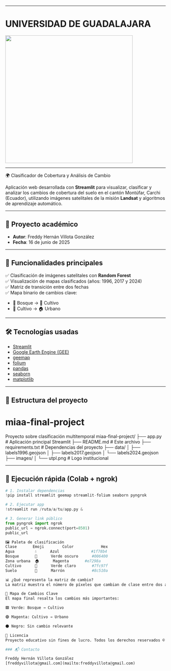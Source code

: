 
---

# UNIVERSIDAD DE GUADALAJARA

<img src="https://drive.google.com/uc?export=view&id=1wrmV9Vy19ggVLw8973FLo95429FlqjHe" width="400">


---

🌍 Clasificador de Cobertura y Análisis de Cambio

Aplicación web desarrollada con **Streamlit** para visualizar, clasificar y analizar los cambios de cobertura del suelo en el cantón Montúfar, Carchi (Ecuador), utilizando imágenes satelitales de la misión **Landsat** y algoritmos de aprendizaje automático.

---

## 🏫 Proyecto académico


- **Autor**: Freddy Hernán Villota González  
- **Fecha**: 16 de junio de 2025

---

## 🧠 Funcionalidades principales

✅ Clasificación de imágenes satelitales con **Random Forest**  
✅ Visualización de mapas clasificados (años: 1996, 2017 y 2024)  
✅ Matriz de transición entre dos fechas  
✅ Mapa binario de cambios clave:

- 🌳 Bosque → 🌾 Cultivo  
- 🌾 Cultivo → 🏠 Urbano

---

## 🛠️ Tecnologías usadas

- [Streamlit](https://streamlit.io/)
- [Google Earth Engine (GEE)](https://earthengine.google.com/)
- [geemap](https://geemap.org/)
- [folium](https://python-visualization.github.io/folium/)
- [pandas](https://pandas.pydata.org/)
- [seaborn](https://seaborn.pydata.org/)
- [matplotlib](https://matplotlib.org/)

---

## 📁 Estructura del proyecto

# miaa-final-project
Proyecto sobre clasificación multitemporal
miaa-final-project/
├── app.py # Aplicación principal Streamlit
├── README.md # Este archivo
├── requirements.txt # Dependencias del proyecto
├── data/
│ ├── labels1996.geojson
│ ├── labels2017.geojson
│ └── labels2024.geojson
├── images/
│ └── utpl.png # Logo institucional


---

## 🚀 Ejecución rápida (Colab + ngrok)

```python
# 1. Instalar dependencias
!pip install streamlit geemap streamlit-folium seaborn pyngrok

# 2. Ejecutar app
!streamlit run /ruta/a/tu/app.py &

# 3. Generar link público
from pyngrok import ngrok
public_url = ngrok.connect(port=8501)
public_url

🖼️ Paleta de clasificación
Clase	    Emoji	     Color	          Hex
Agua	     💧	    Azul	          #1f78b4
Bosque	     🌳	    Verde oscuro	  #006400
Zona urbana	 🏠	    Magenta	      #e7298a
Cultivo	     🌾	    Verde claro   	  #7fc97f
Suelo	     🌿	    Marrón	          #8c510a

📊 ¿Qué representa la matriz de cambio?
La matriz muestra el número de píxeles que cambian de clase entre dos años seleccionados. Cada celda indica cuántos píxeles pasaron de una clase a otra. Esto permite identificar dinámicas clave como expansión agrícola, deforestación o crecimiento urbano.

🧭 Mapa de Cambios Clave
El mapa final resalta los cambios más importantes:

🟩 Verde: Bosque → Cultivo

🟣 Magenta: Cultivo → Urbano

⚫ Negro: Sin cambio relevante

📄 Licencia
Proyecto educativo sin fines de lucro. Todos los derechos reservados © Freddy Hernán Villota González, 2025.

### 📬 Contacto

Freddy Hernán Villota González
[freddyvillota@gmail.com](mailto:freddyvillota@gmail.com)

